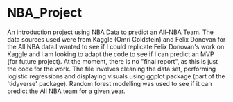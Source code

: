 # NBA_Project
An introduction project using NBA Data to predict an All-NBA Team. The data sources used were from Kaggle (Omri Goldstein) and Felix Donovan for the All NBA data.I wanted to see if I could replicate Felix Donovan's work on Kaggle and I am looking to adapt the code to see if I can predict an MVP (for future project). At the moment, there is no "final report", as this is just the code for the work. The file involves  cleaning the data set, performing logistic regressions and displaying visuals using ggplot package (part of the 'tidyverse' package). Random forest modelling was used to see if it can predict the All NBA team for a given year.
